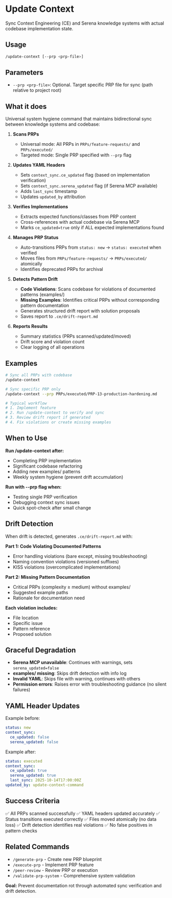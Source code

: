 # Update Context

Sync Context Engineering (CE) and Serena knowledge systems with actual codebase implementation state.

## Usage
```bash
/update-context [--prp <prp-file>]
```

## Parameters
- `--prp <prp-file>`: Optional. Target specific PRP file for sync (path relative to project root)

## What it does

Universal system hygiene command that maintains bidirectional sync between knowledge systems and codebase:

1. **Scans PRPs**
   - Universal mode: All PRPs in `PRPs/feature-requests/` and `PRPs/executed/`
   - Targeted mode: Single PRP specified with `--prp` flag

2. **Updates YAML Headers**
   - Sets `context_sync.ce_updated` flag (based on implementation verification)
   - Sets `context_sync.serena_updated` flag (if Serena MCP available)
   - Adds `last_sync` timestamp
   - Updates `updated_by` attribution

3. **Verifies Implementations**
   - Extracts expected functions/classes from PRP content
   - Cross-references with actual codebase via Serena MCP
   - Marks `ce_updated=true` only if ALL expected implementations found

4. **Manages PRP Status**
   - Auto-transitions PRPs from `status: new` → `status: executed` when verified
   - Moves files from `PRPs/feature-requests/` → `PRPs/executed/` atomically
   - Identifies deprecated PRPs for archival

5. **Detects Pattern Drift**
   - **Code Violations**: Scans codebase for violations of documented patterns (examples/)
   - **Missing Examples**: Identifies critical PRPs without corresponding pattern documentation
   - Generates structured drift report with solution proposals
   - Saves report to `.ce/drift-report.md`

6. **Reports Results**
   - Summary statistics (PRPs scanned/updated/moved)
   - Drift score and violation count
   - Clear logging of all operations

## Examples

```bash
# Sync all PRPs with codebase
/update-context

# Sync specific PRP only
/update-context --prp PRPs/executed/PRP-13-production-hardening.md

# Typical workflow
# 1. Implement feature
# 2. Run /update-context to verify and sync
# 3. Review drift report if generated
# 4. Fix violations or create missing examples
```

## When to Use

**Run /update-context after:**
- Completing PRP implementation
- Significant codebase refactoring
- Adding new examples/ patterns
- Weekly system hygiene (prevent drift accumulation)

**Run with --prp flag when:**
- Testing single PRP verification
- Debugging context sync issues
- Quick spot-check after small change

## Drift Detection

When drift is detected, generates `.ce/drift-report.md` with:

**Part 1: Code Violating Documented Patterns**
- Error handling violations (bare except, missing troubleshooting)
- Naming convention violations (versioned suffixes)
- KISS violations (overcomplicated implementations)

**Part 2: Missing Pattern Documentation**
- Critical PRPs (complexity ≥ medium) without examples/
- Suggested example paths
- Rationale for documentation need

**Each violation includes:**
- File location
- Specific issue
- Pattern reference
- Proposed solution

## Graceful Degradation

- **Serena MCP unavailable**: Continues with warnings, sets `serena_updated=false`
- **examples/ missing**: Skips drift detection with info log
- **Invalid YAML**: Skips file with warning, continues with others
- **Permission errors**: Raises error with troubleshooting guidance (no silent failures)

## YAML Header Updates

Example before:
```yaml
status: new
context_sync:
  ce_updated: false
  serena_updated: false
```

Example after:
```yaml
status: executed
context_sync:
  ce_updated: true
  serena_updated: true
  last_sync: 2025-10-14T17:00:00Z
updated_by: update-context-command
```

## Success Criteria

✅ All PRPs scanned successfully
✅ YAML headers updated accurately
✅ Status transitions executed correctly
✅ Files moved atomically (no data loss)
✅ Drift detection identifies real violations
✅ No false positives in pattern checks

## Related Commands

- `/generate-prp` - Create new PRP blueprint
- `/execute-prp` - Implement PRP feature
- `/peer-review` - Review PRP or execution
- `/validate-prp-system` - Comprehensive system validation

**Goal:** Prevent documentation rot through automated sync verification and drift detection.
